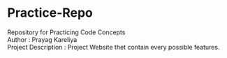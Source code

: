 # Practice-Repo
Repository for Practicing Code Concepts
<br>
Author : Prayag Kareliya 
<br>
Project Description : Project Website thet contain every possible features. 
